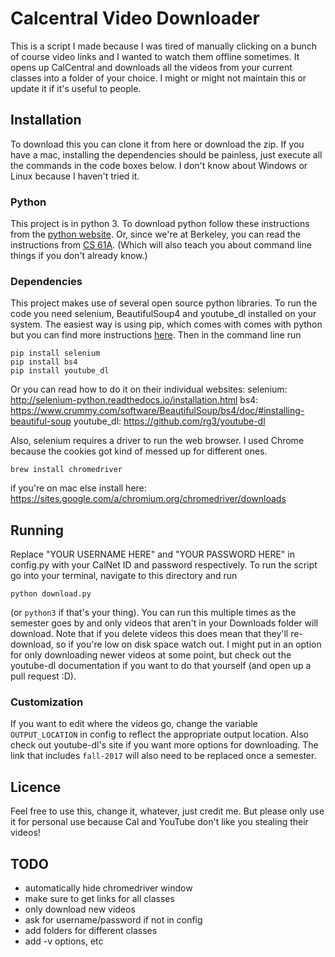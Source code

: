 # Calcentral Video Downloader

This is a script I made because I was tired of manually clicking on a bunch of course video links and I wanted to watch them offline sometimes. It opens up CalCentral and downloads all the videos from your current classes into a folder of your choice. I might or might not maintain this or update it if it's useful to people.

## Installation
To download this you can clone it from here or download the zip. If you have a mac, installing the dependencies should be painless, just execute all the commands in the code boxes below. I don't know about Windows or Linux because I haven't tried it.

### Python
This project is in python 3. To download python follow these instructions from the [python website](https://www.python.org/downloads/). Or, since we're at Berkeley, you can read the instructions from [CS 61A](https://cs61a.org/lab/lab00/). (Which will also teach you about command line things if you don't already know.)

### Dependencies
This project makes use of several open source python libraries. To run the code you need selenium, BeautifulSoup4 and youtube_dl installed on your system. The easiest way is using pip, which comes with comes with python but you can find more instructions [here](https://pip.pypa.io/en/stable/installing/#upgrading-pip).
Then in the command line run
```
pip install selenium
pip install bs4
pip install youtube_dl
```
Or you can read how to do it on their individual websites:
selenium: http://selenium-python.readthedocs.io/installation.html
bs4: https://www.crummy.com/software/BeautifulSoup/bs4/doc/#installing-beautiful-soup
youtube_dl: https://github.com/rg3/youtube-dl

Also, selenium requires a driver to run the web browser. I used Chrome because the cookies got kind of messed up for different ones.
```
brew install chromedriver
```
if you're on mac else install here:
https://sites.google.com/a/chromium.org/chromedriver/downloads

## Running
Replace "YOUR USERNAME HERE" and "YOUR PASSWORD HERE" in config.py with your CalNet ID and password respectively.
To run the script go into your terminal, navigate to this directory and run
```
python download.py
```
(or ```python3``` if that's your thing).
You can run this multiple times as the semester goes by and only videos that aren't in your Downloads folder will download. Note that if you delete videos this does mean that they'll re-download, so if you're low on disk space watch out. I might put in an option for only downloading newer videos at some point, but check out the youtube-dl documentation if you want to do that yourself (and open up a pull request :D).

### Customization

If you want to edit where the videos go, change the variable ```OUTPUT_LOCATION``` in config to reflect the appropriate output location. Also check out youtube-dl's site if you want more options for downloading.
The link that includes ```fall-2017``` will also need to be replaced once a semester.

## Licence

Feel free to use this, change it, whatever, just credit me. But please only use it for personal use because Cal and YouTube don't like you stealing their videos!

## TODO
- automatically hide chromedriver window
- make sure to get links for all classes
- only download new videos
- ask for username/password if not in config
- add folders for different classes
- add -v options, etc
